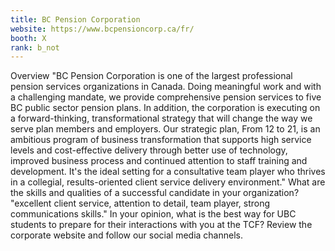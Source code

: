 ```yaml
---
title: BC Pension Corporation
website: https://www.bcpensioncorp.ca/fr/
booth: X
rank: b_not
---
```

Overview
"BC Pension Corporation is one of the largest professional pension services organizations in Canada. Doing meaningful work and with a challenging mandate, we provide comprehensive pension services to five BC public sector pension plans. In addition, the corporation is executing on a forward-thinking, transformational strategy that will change the way we serve plan members and employers. Our strategic plan, From 12 to 21, is an ambitious program of business transformation that supports high service levels and cost-effective delivery through better use of technology, improved business process and continued attention to staff training and development. It's the ideal setting for a consultative team player who thrives in a collegial, results-oriented client service delivery environment."
What are the skills and qualities of a successful candidate in your organization?
"excellent client service, attention to detail, team player, strong communications skills."
In your opinion, what is the best way for UBC students to prepare for their interactions with you at the TCF?
Review the corporate website and follow our social media channels.
